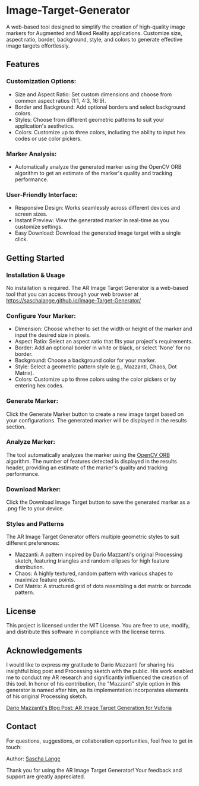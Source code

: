 # Image-Target-Generator

A web-based tool designed to simplify the creation of high-quality image markers for Augmented and Mixed Reality applications. Customize size, aspect ratio, border, background, style, and colors to generate effective image targets effortlessly.

## Features
### Customization Options:

* Size and Aspect Ratio: Set custom dimensions and choose from common aspect ratios (1:1, 4:3, 16:9).
* Border and Background: Add optional borders and select background colors.
* Styles: Choose from different geometric patterns to suit your application's aesthetics.
* Colors: Customize up to three colors, including the ability to input hex codes or use color pickers.

### Marker Analysis:

* Automatically analyze the generated marker using the OpenCV ORB algorithm to get an estimate of the marker's quality and tracking performance.

### User-Friendly Interface:

* Responsive Design: Works seamlessly across different devices and screen sizes.
* Instant Preview: View the generated marker in real-time as you customize settings.
* Easy Download: Download the generated image target with a single click.

## Getting Started

### Installation & Usage

No installation is required. The AR Image Target Generator is a web-based tool that you can access through your web browser at https://saschalange.github.io/Image-Target-Generator/

### Configure Your Marker:

* Dimension: Choose whether to set the width or height of the marker and input the desired size in pixels.
* Aspect Ratio: Select an aspect ratio that fits your project's requirements.
* Border: Add an optional border in white or black, or select 'None' for no border.
* Background: Choose a background color for your marker.
* Style: Select a geometric pattern style (e.g., Mazzanti, Chaos, Dot Matrix).
* Colors: Customize up to three colors using the color pickers or by entering hex codes.

### Generate Marker:

Click the Generate Marker button to create a new image target based on your configurations.
The generated marker will be displayed in the results section.

### Analyze Marker:

The tool automatically analyzes the marker using the [OpenCV ORB](https://docs.opencv.org/4.x/d1/d89/tutorial_py_orb.html) algorithm.
The number of features detected is displayed in the results header, providing an estimate of the marker's quality and tracking performance.

### Download Marker:

Click the Download Image Target button to save the generated marker as a .png file to your device.

### Styles and Patterns

The AR Image Target Generator offers multiple geometric styles to suit different preferences:

* Mazzanti: A pattern inspired by Dario Mazzanti's original Processing sketch, featuring triangles and random ellipses for high feature distribution.
* Chaos: A highly textured, random pattern with various shapes to maximize feature points.
* Dot Matrix: A structured grid of dots resembling a dot matrix or barcode pattern.

## License
This project is licensed under the MIT License. You are free to use, modify, and distribute this software in compliance with the license terms.

## Acknowledgements
I would like to express my gratitude to Dario Mazzanti for sharing his insightful blog post and Processing sketch with the public. His work enabled me to conduct my AR research and significantly influenced the creation of this tool. In honor of his contribution, the "Mazzanti" style option in this generator is named after him, as its implementation incorporates elements of his original Processing sketch.

[Dario Mazzanti's Blog Post: AR Image Target Generation for Vuforia](https://www.dariomazzanti.com/uncategorized/ar-image-target-generation-vuforia/)


## Contact
For questions, suggestions, or collaboration opportunities, feel free to get in touch:

Author: [Sascha Lange](https://www.linkedin.com/in/contact-with-saschalange/)

Thank you for using the AR Image Target Generator! Your feedback and support are greatly appreciated.
